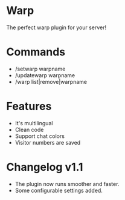 # Warp
The perfect warp plugin for your server!

# Commands
* /setwarp warpname
* /updatewarp warpname
* /warp list|remove|warpname

# Features
* It's multilingual
* Clean code
* Support chat colors
* Visitor numbers are saved
    
# Changelog v1.1
* The plugin now runs smoother and faster.
* Some configurable settings added.
